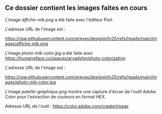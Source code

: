 ## Ce dossier contient les images faites en cours

L'image *affiche-mlk.png* a été faite avec l'éditeur Pixlr.

L'adresse URL de l'image est :

https://raw.githubusercontent.com/ereyes/designinfo25/refs/heads/main/images/affiche-mlk.png



L'image *photo-mlk-color.jpg* a été faite avec https://huggingface.co/spaces/aryadytm/photo-colorization

L'adresse URL de l'image est :

https://raw.githubusercontent.com/ereyes/designinfo25/refs/heads/main/images/photo-mlk-color.jpg



L'image *palette-graphique.png* montre une capture d'écran de l'outil Adobe Color pour l'extraction de couleurs en format HEX.

Adresse URL de l'outil : https://color.adobe.com/create/image
